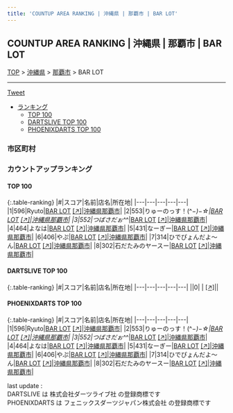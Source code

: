 ```yaml
---
title: 'COUNTUP AREA RANKING | 沖縄県 | 那覇市 | BAR LOT'
---
```

## COUNTUP AREA RANKING | 沖縄県 | 那覇市 | BAR LOT

[TOP](/darts/rank/) > [沖縄県](/darts/rank/沖縄県/) > [那覇市](/darts/rank/沖縄県/那覇市/) > BAR LOT

___

<a href="https://twitter.com/share?ref_src=twsrc%5Etfw" data-text="COUNTUP AREA RANKING | 沖縄県那覇市BAR LOT" class="twitter-share-button" data-hashtags="DARTSLIVE,PHOENIXDARTS,darts,ダーツ" data-show-count="false">Tweet</a>

* [ランキング](#カウントアップランキング)
    * [TOP 100](#top-100)
    * [DARTSLIVE TOP 100](#dartslive-top-100)
    * [PHOENIXDARTS TOP 100](#phoenixdarts-top-100)

### 市区町村

<ul>

</ul>

### カウントアップランキング

#### TOP 100



{:.table-ranking}
|#|スコア|名前|店名|所在地|
|---|---|---|---|---|
|1|596|<span class="rank-name-pd">Ryuto</span>|<a href="/darts/rank/shops/93596.html">BAR LOT</a> <a href="https://vs.phoenixdarts.com/jp/shop/shopDetailInfo/s_93596?s_seq=93596">[↗]</a>|<a href="/darts/rank/沖縄県/那覇市">沖縄県那覇市</a>|
|2|553|<span class="rank-name-pd">りゅーのっす！(^_−)−☆</span>|<a href="/darts/rank/shops/93596.html">BAR LOT</a> <a href="https://vs.phoenixdarts.com/jp/shop/shopDetailInfo/s_93596?s_seq=93596">[↗]</a>|<a href="/darts/rank/沖縄県/那覇市">沖縄県那覇市</a>|
|3|552|<span class="rank-name-pd">つばさだぉ^_^</span>|<a href="/darts/rank/shops/93596.html">BAR LOT</a> <a href="https://vs.phoenixdarts.com/jp/shop/shopDetailInfo/s_93596?s_seq=93596">[↗]</a>|<a href="/darts/rank/沖縄県/那覇市">沖縄県那覇市</a>|
|4|464|<span class="rank-name-pd">よなは</span>|<a href="/darts/rank/shops/93596.html">BAR LOT</a> <a href="https://vs.phoenixdarts.com/jp/shop/shopDetailInfo/s_93596?s_seq=93596">[↗]</a>|<a href="/darts/rank/沖縄県/那覇市">沖縄県那覇市</a>|
|5|431|<span class="rank-name-pd">なーぎー</span>|<a href="/darts/rank/shops/93596.html">BAR LOT</a> <a href="https://vs.phoenixdarts.com/jp/shop/shopDetailInfo/s_93596?s_seq=93596">[↗]</a>|<a href="/darts/rank/沖縄県/那覇市">沖縄県那覇市</a>|
|6|406|<span class="rank-name-pd">やぷ</span>|<a href="/darts/rank/shops/93596.html">BAR LOT</a> <a href="https://vs.phoenixdarts.com/jp/shop/shopDetailInfo/s_93596?s_seq=93596">[↗]</a>|<a href="/darts/rank/沖縄県/那覇市">沖縄県那覇市</a>|
|7|314|<span class="rank-name-pd">ひでぴょんだよ〜ん</span>|<a href="/darts/rank/shops/93596.html">BAR LOT</a> <a href="https://vs.phoenixdarts.com/jp/shop/shopDetailInfo/s_93596?s_seq=93596">[↗]</a>|<a href="/darts/rank/沖縄県/那覇市">沖縄県那覇市</a>|
|8|302|<span class="rank-name-pd">石だたみのヤースー</span>|<a href="/darts/rank/shops/93596.html">BAR LOT</a> <a href="https://vs.phoenixdarts.com/jp/shop/shopDetailInfo/s_93596?s_seq=93596">[↗]</a>|<a href="/darts/rank/沖縄県/那覇市">沖縄県那覇市</a>|


#### DARTSLIVE TOP 100



{:.table-ranking}
|#|スコア|名前|店名|所在地|
|---|---|---|---|---|
||0|<span class="rank-name-dl"> </span>|<a href="/darts/rank/shops/.html"></a> <a href="">[↗]</a>|<a href="/darts/rank//"></a>|


#### PHOENIXDARTS TOP 100



{:.table-ranking}
|#|スコア|名前|店名|所在地|
|---|---|---|---|---|
|1|596|<span class="rank-name-pd">Ryuto</span>|<a href="/darts/rank/shops/93596.html">BAR LOT</a> <a href="https://vs.phoenixdarts.com/jp/shop/shopDetailInfo/s_93596?s_seq=93596">[↗]</a>|<a href="/darts/rank/沖縄県/那覇市">沖縄県那覇市</a>|
|2|553|<span class="rank-name-pd">りゅーのっす！(^_−)−☆</span>|<a href="/darts/rank/shops/93596.html">BAR LOT</a> <a href="https://vs.phoenixdarts.com/jp/shop/shopDetailInfo/s_93596?s_seq=93596">[↗]</a>|<a href="/darts/rank/沖縄県/那覇市">沖縄県那覇市</a>|
|3|552|<span class="rank-name-pd">つばさだぉ^_^</span>|<a href="/darts/rank/shops/93596.html">BAR LOT</a> <a href="https://vs.phoenixdarts.com/jp/shop/shopDetailInfo/s_93596?s_seq=93596">[↗]</a>|<a href="/darts/rank/沖縄県/那覇市">沖縄県那覇市</a>|
|4|464|<span class="rank-name-pd">よなは</span>|<a href="/darts/rank/shops/93596.html">BAR LOT</a> <a href="https://vs.phoenixdarts.com/jp/shop/shopDetailInfo/s_93596?s_seq=93596">[↗]</a>|<a href="/darts/rank/沖縄県/那覇市">沖縄県那覇市</a>|
|5|431|<span class="rank-name-pd">なーぎー</span>|<a href="/darts/rank/shops/93596.html">BAR LOT</a> <a href="https://vs.phoenixdarts.com/jp/shop/shopDetailInfo/s_93596?s_seq=93596">[↗]</a>|<a href="/darts/rank/沖縄県/那覇市">沖縄県那覇市</a>|
|6|406|<span class="rank-name-pd">やぷ</span>|<a href="/darts/rank/shops/93596.html">BAR LOT</a> <a href="https://vs.phoenixdarts.com/jp/shop/shopDetailInfo/s_93596?s_seq=93596">[↗]</a>|<a href="/darts/rank/沖縄県/那覇市">沖縄県那覇市</a>|
|7|314|<span class="rank-name-pd">ひでぴょんだよ〜ん</span>|<a href="/darts/rank/shops/93596.html">BAR LOT</a> <a href="https://vs.phoenixdarts.com/jp/shop/shopDetailInfo/s_93596?s_seq=93596">[↗]</a>|<a href="/darts/rank/沖縄県/那覇市">沖縄県那覇市</a>|
|8|302|<span class="rank-name-pd">石だたみのヤースー</span>|<a href="/darts/rank/shops/93596.html">BAR LOT</a> <a href="https://vs.phoenixdarts.com/jp/shop/shopDetailInfo/s_93596?s_seq=93596">[↗]</a>|<a href="/darts/rank/沖縄県/那覇市">沖縄県那覇市</a>|


<div class="footer border-top border-gray-light mt-5 pt-3 text-right text-gray">
    last update : <span style="font-weight: italic" id="foot_last_modified"></span><br />
    DARTSLIVE は 株式会社ダーツライブ社 の登録商標です<br />
    PHOENIXDARTS は フェニックスダーツジャパン株式会社 の登録商標です<br />
</div>

<script src="https://cdnjs.cloudflare.com/ajax/libs/jquery.tablesorter/2.31.3/js/jquery.tablesorter.min.js" integrity="sha512-qzgd5cYSZcosqpzpn7zF2ZId8f/8CHmFKZ8j7mU4OUXTNRd5g+ZHBPsgKEwoqxCtdQvExE5LprwwPAgoicguNg==" crossorigin="anonymous" referrerpolicy="no-referrer"></script>
<link rel="stylesheet" href="https://cdnjs.cloudflare.com/ajax/libs/jquery.tablesorter/2.31.3/css/theme.default.min.css" integrity="sha512-wghhOJkjQX0Lh3NSWvNKeZ0ZpNn+SPVXX1Qyc9OCaogADktxrBiBdKGDoqVUOyhStvMBmJQ8ZdMHiR3wuEq8+w==" crossorigin="anonymous" referrerpolicy="no-referrer" />
<script>
$(function() {
    $(".table-ranking").tablesorter({sortList:[[0, 0]]});
    $("#foot_last_modified").text(formatDate(new Date(document.lastModified), 'yyyy-MM-dd HH:mm:ss'));
});
</script>

<script async src="https://platform.twitter.com/widgets.js" charset="utf-8"></script>